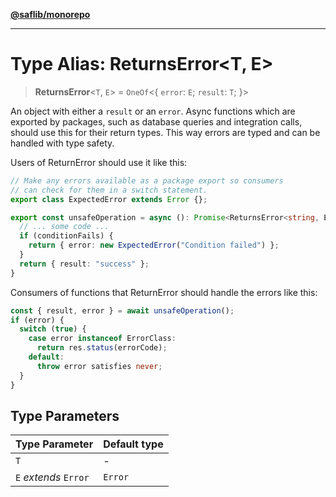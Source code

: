 [**@saflib/monorepo**](../index.md)

***

# Type Alias: ReturnsError\<T, E\>

> **ReturnsError**\<`T`, `E`\> = `OneOf`\<\{ `error`: `E`; `result`: `T`; \}\>

An object with either a `result` or an `error`.
Async functions which are exported by packages, such as database queries and integration calls,
should use this for their return types. This way errors are typed and can be handled
with type safety.

Users of ReturnError should use it like this:

```typescript
// Make any errors available as a package export so consumers
// can check for them in a switch statement.
export class ExpectedError extends Error {};

export const unsafeOperation = async (): Promise<ReturnsError<string, ExpectedError>> => {
  // ... some code ...
  if (conditionFails) {
    return { error: new ExpectedError("Condition failed") };
  }
  return { result: "success" };
}
```

Consumers of functions that ReturnError should handle the errors like this:

```typescript
const { result, error } = await unsafeOperation();
if (error) {
  switch (true) {
    case error instanceof ErrorClass:
      return res.status(errorCode);
    default:
      throw error satisfies never;
  }
}
```

## Type Parameters

| Type Parameter | Default type |
| ------ | ------ |
| `T` | - |
| `E` *extends* `Error` | `Error` |
